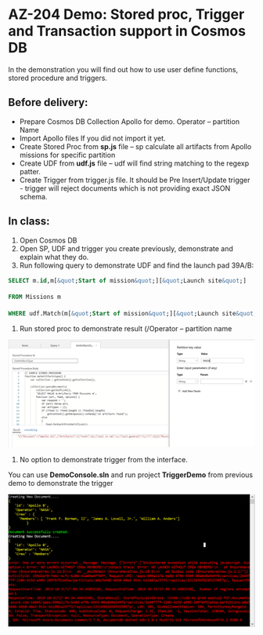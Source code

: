 # AZ-204 Demo: Stored proc, Trigger and Transaction support in Cosmos DB

In the demonstration you will find out how to use user define functions, stored procedure and triggers.

## Before delivery:

- Prepare Cosmos DB Collection Apollo for demo. Operator – partition Name
- Import Apollo files If you did not import it yet.
- Create Stored Proc from **sp.js** file – sp calculate all artifacts from Apollo missions for specific partition
- Create UDF from **udf.js** file – udf will find string matching to the regexp patter.
- Create Trigger from trigger.js file. It should be Pre Insert/Update trigger - trigger will reject documents which is not providing exact JSON schema.

## In class:

1. Open Cosmos DB
2. Open SP, UDF and trigger you create previously, demonstrate and explain what they do.
3. Run following query to demonstrate UDF and find the launch pad 39A/B:

```sql
SELECT m.id,m[&quot;Start of mission&quot;][&quot;Launch site&quot;]

FROM Missions m

WHERE udf.Match(m[&quot;Start of mission&quot;][&quot;Launch site&quot;],&quot;39[AB]&quot;)
```

1. Run stored proc to demonstrate result (/Operator – partition name

![sp](sp.png)

1. No option to demonstrate trigger from the interface.

You can use **DemoConsole.sln** and run project **TriggerDemo** from previous demo to demonstrate the trigger

![trigger](trigger.png)